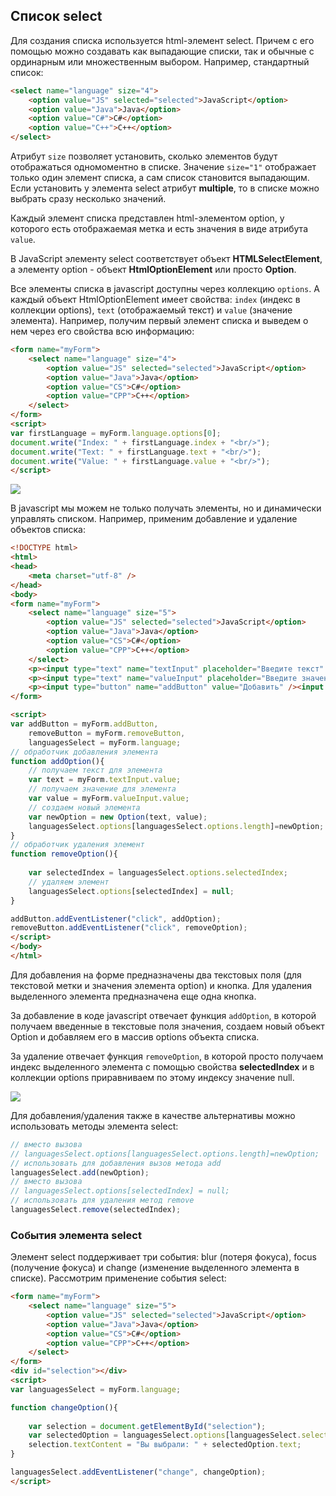## Список select

Для создания списка используется html-элемент select. Причем с его помощью можно создавать как выпадающие списки, так и обычные с ординарным или 
множественным выбором. Например, стандартный список:

```html
<select name="language" size="4">
    <option value="JS" selected="selected">JavaScript</option>
    <option value="Java">Java</option>
    <option value="C#">C#</option>
    <option value="C++">C++</option>
</select>
```

Атрибут `size` позволяет установить, сколько элементов будут отображаться одномоментно в списке. Значение `size="1"` 
отображает только один элемент списка, а сам список становится выпадающим. Если установить у элемента select атрибут **multiple**, 
то в списке можно выбрать сразу несколько значений.

Каждый элемент списка представлен html-элементом option, у которого есть отображаемая метка и есть значения в виде атрибута `value`.

В JavaScript элементу select соответствует объект **HTMLSelectElement**, а элементу option - объект **HtmlOptionElement** или 
просто **Option**.

Все элементы списка в javascript доступны через коллекцию `options`. А каждый объект HtmlOptionElement имеет свойства: 
`index` (индекс в коллекции options), `text` (отображаемый текст) и `value` (значение элемента). 
Например, получим первый элемент списка и выведем о нем через его свойства всю информацию:

```html
<form name="myForm">
    <select name="language" size="4">
        <option value="JS" selected="selected">JavaScript</option>
        <option value="Java">Java</option>
        <option value="CS">C#</option>
        <option value="CPP">C++</option>
    </select>
</form>
<script>
var firstLanguage = myForm.language.options[0];
document.write("Index: " + firstLanguage.index + "<br/>");
document.write("Text: " + firstLanguage.text + "<br/>");
document.write("Value: " + firstLanguage.value + "<br/>");
</script>
```

![](https://metanit.com/web/javascript/pics/selectoptions.png)

В javascript мы можем не только получать элементы, но и динамически управлять списком. Например, применим добавление и удаление объектов списка:

```html
<!DOCTYPE html>
<html>
<head>
    <meta charset="utf-8" />
</head>
<body>
<form name="myForm">
    <select name="language" size="5">
        <option value="JS" selected="selected">JavaScript</option>
        <option value="Java">Java</option>
        <option value="CS">C#</option>
        <option value="CPP">C++</option>
    </select>
    <p><input type="text" name="textInput" placeholder="Введите текст" /></p>
    <p><input type="text" name="valueInput" placeholder="Введите значение" /></p>
    <p><input type="button" name="addButton" value="Добавить" /><input type="button" name="removeButton" value="Удалить" /></p>
</form>

<script>
var addButton = myForm.addButton, 
    removeButton = myForm.removeButton, 
    languagesSelect = myForm.language;
// обработчик добавления элемента
function addOption(){
    // получаем текст для элемента
    var text = myForm.textInput.value;
    // получаем значение для элемента
    var value = myForm.valueInput.value;
    // создаем новый элемента
    var newOption = new Option(text, value);
    languagesSelect.options[languagesSelect.options.length]=newOption;
}
// обработчик удаления элемент
function removeOption(){
    
    var selectedIndex = languagesSelect.options.selectedIndex;
    // удаляем элемент 
    languagesSelect.options[selectedIndex] = null;
}

addButton.addEventListener("click", addOption);
removeButton.addEventListener("click", removeOption);
</script>
</body>
</html>
```

Для добавления на форме предназначены два текстовых поля (для текстовой метки и значения элемента option) и кнопка. Для удаления выделенного элемента 
предназначена еще одна кнопка.

За добавление в коде javascript отвечает функция `addOption`, в которой получаем введенные в текстовые поля значения, создаем новый объект Option и 
добавляем его в массив options объекта списка.

За удаление отвечает функция `removeOption`, в которой просто получаем индекс выделенного элемента с помощью свойства **selectedIndex** 
и в коллекции options приравниваем по этому индексу значение null.

![](https://metanit.com/web/javascript/pics/addoption.png)

Для добавления/удаления также в качестве альтернативы можно использовать методы элемента select:

```js
// вместо вызова
// languagesSelect.options[languagesSelect.options.length]=newOption;
// использовать для добавления вызов метода add
languagesSelect.add(newOption);
// вместо вызова
// languagesSelect.options[selectedIndex] = null;
// использовать для удаления метод remove
languagesSelect.remove(selectedIndex);
```

### События элемента select

Элемент select поддерживает три события: blur (потеря фокуса), focus (получение фокуса) и change (изменение выделенного элемента в списке). 
Рассмотрим применение события select:

```html
<form name="myForm">
    <select name="language" size="5">
        <option value="JS" selected="selected">JavaScript</option>
        <option value="Java">Java</option>
        <option value="CS">C#</option>
        <option value="CPP">C++</option>
    </select>
</form>
<div id="selection"></div>
<script>
var languagesSelect = myForm.language;

function changeOption(){
    
    var selection = document.getElementById("selection");
    var selectedOption = languagesSelect.options[languagesSelect.selectedIndex];
    selection.textContent = "Вы выбрали: " + selectedOption.text;
}

languagesSelect.addEventListener("change", changeOption);
</script>
```

